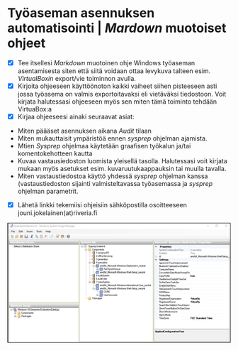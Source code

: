 # Työaseman asennuksen automatisointi | *Mardown* muotoiset ohjeet

- [x] Tee itsellesi *Markdown* muotoinen ohje Windows työaseman asentamisesta siten että siitä voidaan ottaa levykuva talteen esim. *VirtualBoxin* export/vie toiminnon avulla.  
- [x] Kirjoita ohjeeseen käyttöönoton kaikki vaiheet siihen pisteeseen asti jossa työasema on valmis exportoitavaksi eli vietäväksi tiedostoon. Voit kirjata halutessasi ohjeeseen myös sen miten tämä toiminto tehdään VirtuaBox:a  
- [x] Kirjaa ohjeeseesi ainaki seuraavat asiat: 
* Miten päääset asennuksen aikana *Audit* tilaan
* Miten mukauttaisit ympäristöä ennen *sysprep* ohjelman ajamista.
* Mtien *Sysprep* ohjelmaa käytetään graafisen työkalun ja/tai komentokehotteen kautta
* Kuvaa vastausiedoston luomista yleisellä tasolla. Halutessasi voit kirjata mukaan myös asetukset esim. kuvaruutukaappauksin tai muulla tavalla.
* Miten vastaustiedostoa käyttö yhdessä *sysprep* ohjelman kanssa (vastaustiedoston sijainti valmisteltavassa työasemassa ja *sysprep* ohjelman parametrit.   

- [x] Lähetä linkki tekemiisi ohjeisiin sähköpostilla osoitteeseen jouni.jokelainen(at)riveria.fi

<img src="wsim.png" alt="drawing" style="width:700px;"/>

